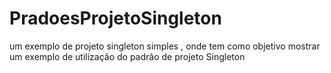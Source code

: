 # PradoesProjetoSingleton
um exemplo de projeto singleton simples , onde tem como objetivo mostrar um exemplo de utilização do padrão de projeto  Singleton
